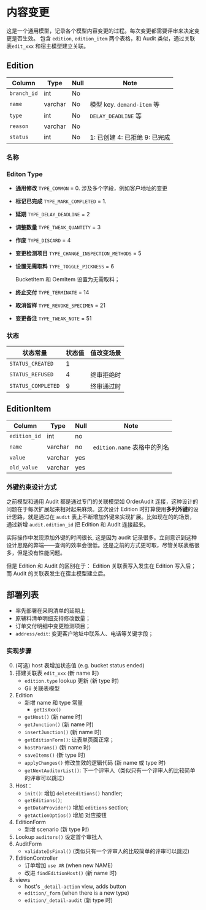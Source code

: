 # 内容变更

这是一个通用模型，记录各个模型内容变更的过程。每次变更都需要评审来决定变更是否生效。
包含 `edition`, `edition_item` 两个表格，和 Audit 类似，通过关联表`edit_xxx` 和宿主模型建立关联。

Edition
---------------------------------------------------------------------------

Column                      | Type      | Null | Note
----------------------------|-----------|------|-------
`branch_id`                 | int       | No   | 
`name`                      | varchar   | No   | 模型 key. `demand-item` 等
`type`                      | int       | No   | `DELAY_DEADLINE` 等
`reason`                    | varchar   | No   | 
`status`                    | int       | No   | 1: 已创建 4: 已拒绝 9: 已完成


### 名称
### Editon Type
- **通用修改** `TYPE_COMMON` = 0. 涉及多个字段，例如客户地址的变更
- **标记已完成** `TYPE_MARK_COMPLETED` = 1.
- **延期** `TYPE_DELAY_DEADLINE` = 2
- **调整数量** `TYPE_TWEAK_QUANTITY` = 3
- **作废** `TYPE_DISCARD` = 4
- **变更检测项目** `TYPE_CHANGE_INSPECTION_METHODS` = 5
- **设置无需取料** `TYPE_TOGGLE_PICKNESS` = 6
  
  BucketItem 和 OemItem 设置为无需取料；
- **终止交付** `TYPE_TERMINATE` = 14
- **取消留样** `TYPE_REVOKE_SPECIMEN` = 21
- **变更备注** `TYPE_TWEAK_NOTE` = 51

### 状态

状态常量                | 状态值 | 值改变场景
------------------------|--------|------------
`STATUS_CREATED`        |   1    | 
`STATUS_REFUSED`        |   4    | 终审拒绝时 
`STATUS_COMPLETED`      |   9    | 终审通过时

EditionItem
---------------------------------------------------------------------------

Column                      | Type      | Null | Note
----------------------------|-----------|------|-------
`edition_id`                | int       | no   | 
`name`                      | varchar   | no   | `edition.name` 表格中的列名
`value`                     | varchar   | yes  | 
`old_value`                 | varchar   | yes  | 

### 外键约束设计方式

之前模型和通用 Audit 都是通过专门的关联模型如 OrderAudit 连接，这种设计的问题在于每次扩展起来相对起来麻烦。这次设计 Edition 时打算使用**多列外键**的设计思路，就是通过在 `audit` 表上不断增加外键来实现扩展。比如现在的的场景，通过新增 `audit.edition_id` 把 Edition 和 Audit 连接起来。

实际操作中发现添加外键的时间很长, 这是因为 audit 记录很多。立刻意识到这种设计思路的弊端——查询的效率会很低。还是之前的方式更可取，尽管关联表格很多，但是没有性能问题。

但是 Edition 和 Audit 的区别在于： Edition 关联表写入发生在 Edition 写入后；而 Audit 的关联表发生在宿主模型建立后。

部署列表
---------------------------------------------------------------------------

- 率先部署在采购清单的延期上
- 原辅料清单明细支持修改数量；
- 订单交付明细中变更检测项目；
- `address/edit`: 变更客户地址中联系人、电话等关键字段；

### 实现步骤

0. (可选) host 表增加状态值 (e.g. bucket status ended)
1. 搭建关联表 `edit_xxx` (新 name 时)
    - `edition.type` lookup 更新 (新 type 时)
    - Gii 关联表模型
3. Edition
    - 新增 name 和 type 常量
        - `getIsXxx()`
    - `getHost()` (新 name 时)
    - `getJunction()` (新 name 时)
    - `insertJunction()` (新 name 时)
    - `getEditionForm()`: 让表单页面正常；
    - `hostParams()` (新 name 时)
    - `saveItems()` (新 type 时)
    - `applyChanges()` 修改生效的逻辑代码 (新 name 或 type 时)
    - `getNextAuditorList()`: 下一个评审人（类似只有一个评审人的比较简单的评审可以跳过）
2. Host：
    - `init()`: 增加 `deleteEditions()` handler;
    - `getEditions()`;
    - `getDataProvider()` 增加 `editions` section;
    - `getActionOptios()` 增加 对应按钮
4. EditionForm
    - 新增 scenario (新 type 时)
3. Lookup
    `auditors()` 设定首个审批人
5. AuditForm
    - `validateIsFinal()` (类似只有一个评审人的比较简单的评审可以跳过)
3. EditionController
    - 订单增加 `use AR` (when new NAME)
    - 改进 `findEditionHost()` (新 name 时)
5. views
    - host's `_detail-action` view, adds button
    - `edition/_form` (when there is a new type)
    - `edition/_detail-audit` (新 type 时)
